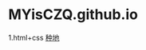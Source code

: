 # MYisCZQ.github.io

1.html+css
<a href="http://MYisCZQ.github.io/1.html+css/农业作品/index.html">种地</a>

